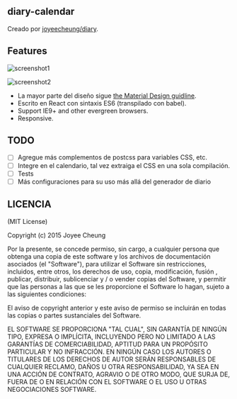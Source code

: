 ## diary-calendar

Creado por [joyeecheung/diary](https://github.com/joyeecheung/diary).

## Features

![screenshot1](doc/screenshot1.gif)

![screenshot2](doc/screenshot2.gif)

* La mayor parte del diseño sigue [the Material Design guidline](https://www.google.com/design/spec/components/pickers.html#pickers-date-pickers).
* Escrito en React con sintaxis ES6 (transpilado con babel).
* Support IE9+ and other evergreen browsers.
* Responsive.

## TODO

- [ ] Agregue más complementos de postcss para variables CSS, etc.
- [ ] Integre en el calendario, tal vez extraiga el CSS en una sola compilación.
- [ ] Tests
- [ ] Más configuraciones para su uso más allá del generador de diario

## LICENCIA

(MIT License)

Copyright (c) 2015 Joyee Cheung

Por la presente, se concede permiso, sin cargo, a cualquier persona que obtenga una copia de este software y los archivos de documentación asociados (el "Software"), para utilizar el Software sin restricciones, incluidos, entre otros, los derechos de uso, copia, modificación, fusión , publicar, distribuir, sublicenciar y / o vender copias del Software, y permitir que las personas a las que se les proporcione el Software lo hagan, sujeto a las siguientes condiciones:

El aviso de copyright anterior y este aviso de permiso se incluirán en todas las copias o partes sustanciales del Software.

EL SOFTWARE SE PROPORCIONA "TAL CUAL", SIN GARANTÍA DE NINGÚN TIPO, EXPRESA O IMPLÍCITA, INCLUYENDO PERO NO LIMITADO A LAS GARANTÍAS DE COMERCIABILIDAD, APTITUD PARA UN PROPÓSITO PARTICULAR Y NO INFRACCIÓN. EN NINGÚN CASO LOS AUTORES O TITULARES DE LOS DERECHOS DE AUTOR SERÁN RESPONSABLES DE CUALQUIER RECLAMO, DAÑOS U OTRA RESPONSABILIDAD, YA SEA EN UNA ACCIÓN DE CONTRATO, AGRAVIO O DE OTRO MODO, QUE SURJA DE, FUERA DE O EN RELACIÓN CON EL SOFTWARE O EL USO U OTRAS NEGOCIACIONES SOFTWARE.
